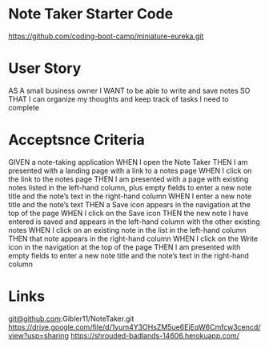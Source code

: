 # Note Taker Starter Code
https://github.com/coding-boot-camp/miniature-eureka.git

# User Story
AS A small business owner
I WANT to be able to write and save notes
SO THAT I can organize my thoughts and keep track of tasks I need to complete

# Acceptsnce Criteria
GIVEN a note-taking application
WHEN I open the Note Taker
THEN I am presented with a landing page with a link to a notes page
WHEN I click on the link to the notes page
THEN I am presented with a page with existing notes listed in the left-hand column, plus empty fields to enter a new note title and the note’s text in the right-hand column
WHEN I enter a new note title and the note’s text
THEN a Save icon appears in the navigation at the top of the page
WHEN I click on the Save icon
THEN the new note I have entered is saved and appears in the left-hand column with the other existing notes
WHEN I click on an existing note in the list in the left-hand column
THEN that note appears in the right-hand column
WHEN I click on the Write icon in the navigation at the top of the page
THEN I am presented with empty fields to enter a new note title and the note’s text in the right-hand column

# Links
git@github.com:Gibler11/NoteTaker.git
https://drive.google.com/file/d/1yum4Y3OHsZM5ue6EjEqW6Cmfcw3cencd/view?usp=sharing
https://shrouded-badlands-14606.herokuapp.com/

